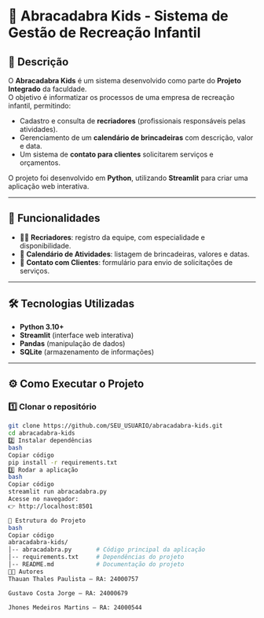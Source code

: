 # 🎪 Abracadabra Kids - Sistema de Gestão de Recreação Infantil

## 📌 Descrição
O **Abracadabra Kids** é um sistema desenvolvido como parte do **Projeto Integrado** da faculdade.  
O objetivo é informatizar os processos de uma empresa de recreação infantil, permitindo:

- Cadastro e consulta de **recriadores** (profissionais responsáveis pelas atividades).  
- Gerenciamento de um **calendário de brincadeiras** com descrição, valor e data.  
- Um sistema de **contato para clientes** solicitarem serviços e orçamentos.  

O projeto foi desenvolvido em **Python**, utilizando **Streamlit** para criar uma aplicação web interativa.

---

## 🚀 Funcionalidades
- 👩‍🏫 **Recriadores**: registro da equipe, com especialidade e disponibilidade.  
- 📅 **Calendário de Atividades**: listagem de brincadeiras, valores e datas.  
- 📩 **Contato com Clientes**: formulário para envio de solicitações de serviços.  

---

## 🛠 Tecnologias Utilizadas
- **Python 3.10+**  
- **Streamlit** (interface web interativa)  
- **Pandas** (manipulação de dados)  
- **SQLite** (armazenamento de informações)  

---

## ⚙️ Como Executar o Projeto

### 1️⃣ Clonar o repositório
```bash
git clone https://github.com/SEU_USUARIO/abracadabra-kids.git
cd abracadabra-kids
2️⃣ Instalar dependências
bash
Copiar código
pip install -r requirements.txt
3️⃣ Rodar a aplicação
bash
Copiar código
streamlit run abracadabra.py
Acesse no navegador:
👉 http://localhost:8501

📂 Estrutura do Projeto
bash
Copiar código
abracadabra-kids/
│-- abracadabra.py       # Código principal da aplicação
│-- requirements.txt     # Dependências do projeto
│-- README.md            # Documentação do projeto
👨‍💻 Autores
Thauan Thales Paulista – RA: 24000757

Gustavo Costa Jorge – RA: 24000679

Jhones Medeiros Martins – RA: 24000544
